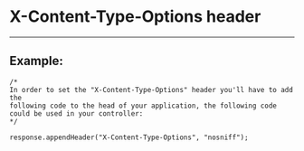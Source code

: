 # X-Content-Type-Options header
-------

## Example:


    /*
    In order to set the "X-Content-Type-Options" header you'll have to add the 
    following code to the head of your application, the following code could be used in your controller:
    */

    response.appendHeader("X-Content-Type-Options", "nosniff");
